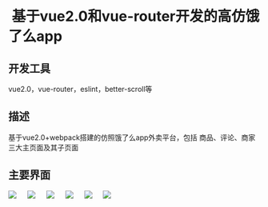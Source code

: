 #  基于vue2.0和vue-router开发的高仿饿了么app
## 开发工具
vue2.0，vue-router，eslint，better-scroll等
## 描述
基于vue2.0+webpack搭建的仿照饿了么app外卖平台，包括 商品、评论、商家 三大主页面及其子页面
## 主要界面
![](https://github.com/Alangjun/Eleme/raw/master/img/goods.png)
　
![](https://github.com/Alangjun/Eleme/raw/master/img/foods.png)
　
![](https://github.com/Alangjun/Eleme/raw/master/img/seller.png)
　
![](https://github.com/Alangjun/Eleme/raw/master/img/rating.png)
　
![](https://github.com/Alangjun/Eleme/raw/master/img/tan.png)
　
![](https://github.com/Alangjun/Eleme/raw/master/img/cart.png)
 

